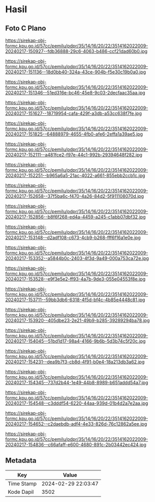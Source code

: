 # Hasil

## Foto C Plano

https://sirekap-obj-formc.kpu.go.id/57cc/pemilu/pdpr/35/14/16/20/22/3514162022009-20240217-150927--fdb36888-29c6-4063-b486-ccf21dad60b0.jpg

https://sirekap-obj-formc.kpu.go.id/57cc/pemilu/pdpr/35/14/16/20/22/3514162022009-20240217-151136--18d0bb40-324a-43ce-904b-f5e30c19b0a0.jpg

https://sirekap-obj-formc.kpu.go.id/57cc/pemilu/pdpr/35/14/16/20/22/3514162022009-20240217-151346--51ed316e-bc46-45e8-9c03-2decfaac35aa.jpg

https://sirekap-obj-formc.kpu.go.id/57cc/pemilu/pdpr/35/14/16/20/22/3514162022009-20240217-151627--18719954-cafa-429f-a3db-a53cc638f7fe.jpg

https://sirekap-obj-formc.kpu.go.id/57cc/pemilu/pdpr/35/14/16/20/22/3514162022009-20240217-151825--64888979-4655-4fb0-afe6-2effa1a39ae5.jpg

https://sirekap-obj-formc.kpu.go.id/57cc/pemilu/pdpr/35/14/16/20/22/3514162022009-20240217-152111--a481fce2-f97e-44c1-992b-29394648f282.jpg

https://sirekap-obj-formc.kpu.go.id/57cc/pemilu/pdpr/35/14/16/20/22/3514162022009-20240217-152251--b965a6a5-21ac-4022-a661-855ebb2ccb1c.jpg

https://sirekap-obj-formc.kpu.go.id/57cc/pemilu/pdpr/35/14/16/20/22/3514162022009-20240217-152658--37f5ba6c-f470-4a26-84d2-5f911108070d.jpg

https://sirekap-obj-formc.kpu.go.id/57cc/pemilu/pdpr/35/14/16/20/22/3514162022009-20240217-152856--b8f6f268-ed4a-4459-a245-c1abb07dbf32.jpg

https://sirekap-obj-formc.kpu.go.id/57cc/pemilu/pdpr/35/14/16/20/22/3514162022009-20240217-153148--d2adf108-c673-4cb9-b268-fff6f16a1e0e.jpg

https://sirekap-obj-formc.kpu.go.id/57cc/pemilu/pdpr/35/14/16/20/22/3514162022009-20240217-153352--a5844b0c-2403-4f3d-9a49-000a753ca72e.jpg

https://sirekap-obj-formc.kpu.go.id/57cc/pemilu/pdpr/35/14/16/20/22/3514162022009-20240217-153528--e9f3e5e2-ff93-4a7b-9de3-055e04553f8e.jpg

https://sirekap-obj-formc.kpu.go.id/57cc/pemilu/pdpr/35/14/16/20/22/3514162022009-20240217-153711--59bb3db6-6318-4f5d-bf4c-4b85e4448c81.jpg

https://sirekap-obj-formc.kpu.go.id/57cc/pemilu/pdpr/35/14/16/20/22/3514162022009-20240217-153920--405dbe23-2e21-49b9-b285-39289294ba78.jpg

https://sirekap-obj-formc.kpu.go.id/57cc/pemilu/pdpr/35/14/16/20/22/3514162022009-20240217-154045--51bd1d17-98a4-4166-9b6b-5d3b74c5f20c.jpg

https://sirekap-obj-formc.kpu.go.id/57cc/pemilu/pdpr/35/14/16/20/22/3514162022009-20240217-154231--dea9b7f3-cb8d-4f91-b0e4-18a213db3a62.jpg

https://sirekap-obj-formc.kpu.go.id/57cc/pemilu/pdpr/35/14/16/20/22/3514162022009-20240217-154345--737d2b44-1e49-44b8-8989-b651addd54a7.jpg

https://sirekap-obj-formc.kpu.go.id/57cc/pemilu/pdpr/35/14/16/20/22/3514162022009-20240217-154548--c3dddf54-6220-44aa-939d-01b4d2a7e2aa.jpg

https://sirekap-obj-formc.kpu.go.id/57cc/pemilu/pdpr/35/14/16/20/22/3514162022009-20240217-154652--c2daebdb-adf4-4e33-826d-76c12862a5ee.jpg

https://sirekap-obj-formc.kpu.go.id/57cc/pemilu/pdpr/35/14/16/20/22/3514162022009-20240217-154836--c66afaff-e600-4680-891c-2b03442ec424.jpg


## Metadata

| Key        | Value               |
| ---------- | ------------------- |
| Time Stamp | 2024-02-29 22:03:47 |
| Kode Dapil | 3502                |



